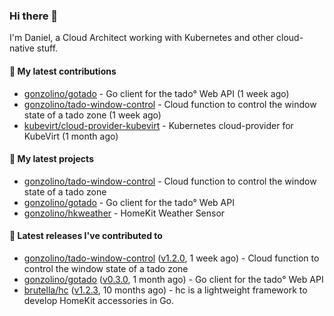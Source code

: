 ### Hi there 👋

I'm Daniel, a Cloud Architect working with Kubernetes and other cloud-native stuff.

#### 👷 My latest contributions

- [gonzolino/gotado](https://github.com/gonzolino/gotado) - Go client for the tado° Web API (1 week ago)
- [gonzolino/tado-window-control](https://github.com/gonzolino/tado-window-control) - Cloud function to control the window state of a tado zone (1 week ago)
- [kubevirt/cloud-provider-kubevirt](https://github.com/kubevirt/cloud-provider-kubevirt) - Kubernetes cloud-provider for KubeVirt (1 month ago)

#### 🌱 My latest projects

- [gonzolino/tado-window-control](https://github.com/gonzolino/tado-window-control) - Cloud function to control the window state of a tado zone
- [gonzolino/gotado](https://github.com/gonzolino/gotado) - Go client for the tado° Web API
- [gonzolino/hkweather](https://github.com/gonzolino/hkweather) - HomeKit Weather Sensor

#### 🔭 Latest releases I've contributed to

- [gonzolino/tado-window-control](https://github.com/gonzolino/tado-window-control) ([v1.2.0](https://github.com/gonzolino/tado-window-control/releases/tag/v1.2.0), 1 week ago) - Cloud function to control the window state of a tado zone
- [gonzolino/gotado](https://github.com/gonzolino/gotado) ([v0.3.0](https://github.com/gonzolino/gotado/releases/tag/v0.3.0), 1 month ago) - Go client for the tado° Web API
- [brutella/hc](https://github.com/brutella/hc) ([v1.2.3](https://github.com/brutella/hc/releases/tag/v1.2.3), 10 months ago) - hc is a lightweight framework to develop HomeKit accessories in Go.
